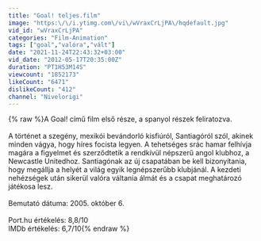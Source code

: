 ```yaml
---
title: "Goal! teljes.film"
image: "https:\/\/i.ytimg.com\/vi\/wVraxCrLjPA\/hqdefault.jpg"
vid_id: "wVraxCrLjPA"
categories: "Film-Animation"
tags: ["goal","valóra","vált"]
date: "2021-11-24T22:43:32+03:00"
vid_date: "2012-05-17T20:35:00Z"
duration: "PT1H53M14S"
viewcount: "1852173"
likeCount: "6471"
dislikeCount: "412"
channel: "Nivelorigi"
---
```

{% raw %}A Goal! című film első része, a spanyol részek feliratozva.<br /><br />A történet a szegény, mexikói bevándorló kisfiúról, Santiagóról szól, akinek minden vágya, hogy híres focista legyen. A tehetséges srác hamar felhívja magára a figyelmet és szerződtetik a rendkívül népszerű angol klubhoz, a Newcastle Unitedhoz. Santiagónak az új csapatában be kell bizonyítania, hogy megállja a helyét a világ egyik legnépszerűbb klubjánál. A kezdeti nehézségek után sikerül valóra váltania álmát és a csapat meghatározó játékosa lesz.<br /><br />Bemutató dátuma: 2005. október 6.<br /><br />Port.hu értékelés: 8,8/10<br />IMDb értékelés: 6,7/10{% endraw %}
